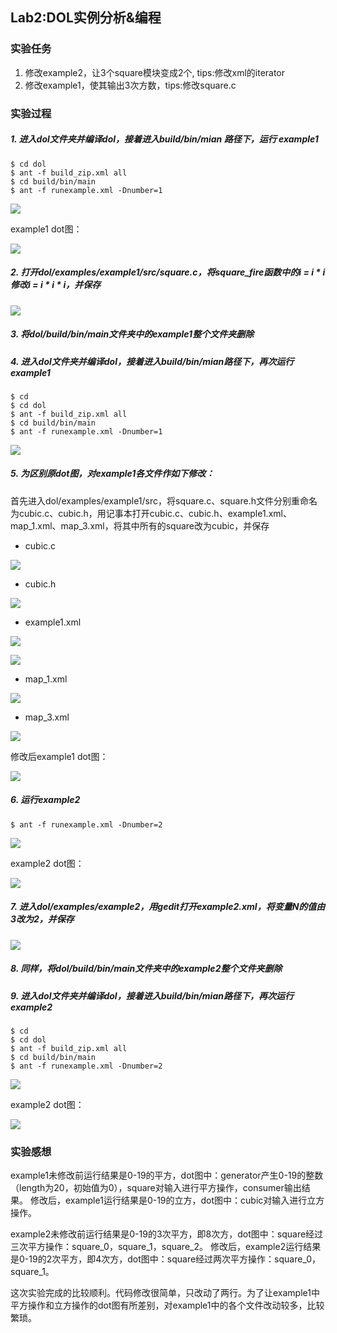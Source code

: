 ## Lab2:DOL实例分析&编程 ##

### 实验任务 ###
1. 修改example2，让3个square模块变成2个, tips:修改xml的iterator
2. 修改example1，使其输出3次方数，tips:修改square.c

### 实验过程 ###

##### 1. 进入dol文件夹并编译dol，接着进入build/bin/mian 路径下，运行 example1 #####

    $ cd dol
    $ ant -f build_zip.xml all
    $ cd build/bin/main
    $ ant -f runexample.xml -Dnumber=1

![](http://i.imgur.com/93Z8Y1s.png)

example1 dot图：

![](http://i.imgur.com/8n3GQfO.png)

##### 2. 打开dol/examples/example1/src/square.c，将square_fire函数中的i = i * i修改i = i * i * i，并保存 #####

![](http://i.imgur.com/QX942y9.png)

##### 3. 将dol/build/bin/main文件夹中的example1整个文件夹删除 #####

##### 4. 进入dol文件夹并编译dol，接着进入build/bin/mian路径下，再次运行example1 #####

    $ cd
    $ cd dol
    $ ant -f build_zip.xml all
    $ cd build/bin/main
    $ ant -f runexample.xml -Dnumber=1

![](http://i.imgur.com/lc781Ez.png)

##### 5. 为区别原dot图，对example1各文件作如下修改： #####

首先进入dol/examples/example1/src，将square.c、square.h文件分别重命名为cubic.c、cubic.h，用记事本打开cubic.c、cubic.h、example1.xml、map_1.xml、map_3.xml，将其中所有的square改为cubic，并保存

* cubic.c

![](http://i.imgur.com/AeWTsZ5.png)

* cubic.h

![](http://i.imgur.com/hGUwyQF.png)

* example1.xml

![](http://i.imgur.com/A1ZfuEi.png)

![](http://i.imgur.com/bucBAiv.png)

* map_1.xml

![](http://i.imgur.com/hz2DAHI.png)

* map_3.xml

![](http://i.imgur.com/IrCaQmj.png)

修改后example1 dot图：

![](http://i.imgur.com/7bOfTDd.png)

##### 6. 运行example2 #####

    $ ant -f runexample.xml -Dnumber=2

![](http://i.imgur.com/QeBj4HM.png)

example2 dot图：

![](http://i.imgur.com/BrMYj2R.png)

##### 7. 进入dol/examples/example2，用gedit打开example2.xml，将变量N的值由3改为2，并保存 #####

![](http://i.imgur.com/74iXHEl.png)

##### 8. 同样，将dol/build/bin/main文件夹中的example2整个文件夹删除 #####

##### 9. 进入dol文件夹并编译dol，接着进入build/bin/mian路径下，再次运行example2 #####

    $ cd
    $ cd dol
    $ ant -f build_zip.xml all
    $ cd build/bin/main
    $ ant -f runexample.xml -Dnumber=2

![](http://i.imgur.com/5tJNHfj.png)

example2 dot图：

![](http://i.imgur.com/zJ2eAmv.png)

### 实验感想 ###

example1未修改前运行结果是0-19的平方，dot图中：generator产生0-19的整数（length为20，初始值为0），square对输入进行平方操作，consumer输出结果。
修改后，example1运行结果是0-19的立方，dot图中：cubic对输入进行立方操作。

example2未修改前运行结果是0-19的3次平方，即8次方，dot图中：square经过三次平方操作：square_0，square_1，square_2。
修改后，example2运行结果是0-19的2次平方，即4次方，dot图中：square经过两次平方操作：square_0，square_1。

这次实验完成的比较顺利。代码修改很简单，只改动了两行。为了让example1中平方操作和立方操作的dot图有所差别，对example1中的各个文件改动较多，比较繁琐。


